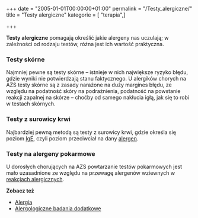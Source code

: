 +++
date = "2005-01-01T00:00:00+01:00"
permalink = "/Testy_alergiczne/"
title = "Testy alergiczne"
kategorie = [ "terapia",]

+++

**Testy alergiczne** pomagają określić jakie alergeny nas uczulają; w zależności od rodzaju testów, różna jest ich wartość praktyczna.

### Testy skórne

Najmniej pewne są testy skórne – istnieje w nich największe ryzyko błędu, gdzie wyniki nie potwierdzają stanu faktycznego. U alergików chorych na AZS testy skórne są z zasady narażone na duży margines błędu, ze względu na podatność skóry na podrażnienia, podatność na powstanie reakcji zapalnej na skórze – choćby od samego nakłucia igłą, jak się to robi w testach skórnych.

### Testy z surowicy krwi

Najbardziej pewną metodą są testy z surowicy krwi, gdzie określa się poziom [IgE](/atopedia/IgE), czyli poziom przeciwciał na dany [alergen](/atopedia/Alergen).

### Testy na alergeny pokarmowe

U dorosłych chorujących na AZS powtarzanie testów pokarmowych jest mało uzasadnione ze względu na przewagę alergenów wziewnych w [reakcjach alergicznych](/atopedia/Reakcja_alergiczna).

**Zobacz też**

-   [Alergia](/atopedia/Alergia)
-   [Alergologiczne badania dodatkowe](/atopedia/Alergologiczne_badania_dodatkowe)
